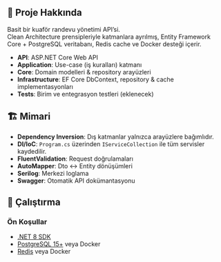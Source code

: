## 📖 Proje Hakkında

Basit bir kuaför randevu yönetimi API’si.  
Clean Architecture prensipleriyle katmanlara ayrılmış, Entity Framework Core + PostgreSQL veritabanı, Redis cache ve Docker desteği içerir.

- **API**: ASP.NET Core Web API  
- **Application**: Use-case (iş kuralları) katmanı  
- **Core**: Domain modelleri & repository arayüzleri  
- **Infrastructure**: EF Core DbContext, repository & cache implementasyonları  
- **Tests**: Birim ve entegrasyon testleri (eklenecek)

## 🏗️ Mimari
- **Dependency Inversion**: Dış katmanlar yalnızca arayüzlere bağımlıdır.  
- **DI/IoC**: `Program.cs` üzerinden `IServiceCollection` ile tüm servisler kaydedilir.  
- **FluentValidation**: Request doğrulamaları  
- **AutoMapper**: Dto ↔ Entity dönüşümleri  
- **Serilog**: Merkezi loglama  
- **Swagger**: Otomatik API dokümantasyonu  

## 🚀 Çalıştırma

### Ön Koşullar

- [.NET 8 SDK](https://dotnet.microsoft.com/download)  
- [PostgreSQL 15+](https://www.postgresql.org/download/) veya Docker  
- [Redis](https://redis.io/) veya Docker
